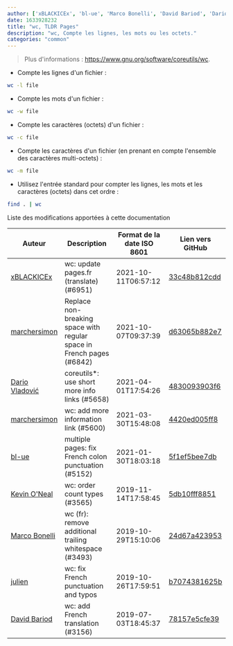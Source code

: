 ```yaml
---
author: ['xBLACKICEx', 'bl-ue', 'Marco Bonelli', 'David Bariod', 'Dario Vladović', "Kevin O'Neal", 'marchersimon', 'julien']
date: 1633928232
title: "wc, TLDR Pages"
description: "wc, Compte les lignes, les mots ou les octets."
categories: "common"
---
```

> Plus d'informations : <https://www.gnu.org/software/coreutils/wc>.

- Compte les lignes d'un fichier :

```bash
wc -l file
```

- Compte les mots d'un fichier :

```bash
wc -w file
```

- Compte les caractères (octets) d'un fichier :

```bash
wc -c file
```

- Compte les caractères d'un fichier (en prenant en compte l'ensemble des caractères multi-octets) :

```bash
wc -m file
```

- Utilisez l'entrée standard pour compter les lignes, les mots et les caractères (octets) dans cet ordre :

```bash
find . | wc
```
Liste des modifications apportées à cette documentation


Auteur | Description | Format de la date ISO 8601 | Lien vers GitHub
------|-----|-----|-----
[xBLACKICEx](mailto:xBLACKICEx@outlook.com) | wc: update pages.fr (translate) (#6951) | 2021-10-11T06:57:12 | [33c48b812cdd](https://github.com/tldr-pages/tldr/commit/33c48b812cdd861868c419ab30adb28e5d7fb5d1)
[marchersimon](mailto:50295997+marchersimon@users.noreply.github.com) | Replace non-breaking space with regular space in French pages (#6842) | 2021-10-07T09:37:39 | [d63065b882e7](https://github.com/tldr-pages/tldr/commit/d63065b882e77c3d3361e76cfa7f28bf5415832e)
[Dario Vladović](mailto:d.vladimyr@gmail.com) | coreutils*: use short more info links (#5658) | 2021-04-01T17:54:26 | [4830093903f6](https://github.com/tldr-pages/tldr/commit/4830093903f66ccf3ebbc2ecf477286e45edac59)
[marchersimon](mailto:50295997+marchersimon@users.noreply.github.com) | wc: add more information link (#5600) | 2021-03-30T15:48:08 | [4420ed005ff8](https://github.com/tldr-pages/tldr/commit/4420ed005ff8735eaf1b8932618d0c5ff2caec0e)
[bl-ue](mailto:54780737+bl-ue@users.noreply.github.com) | multiple pages: fix French colon punctuation (#5152) | 2021-01-30T18:03:18 | [5f1ef5bee7db](https://github.com/tldr-pages/tldr/commit/5f1ef5bee7dba1b2749d25e4d0a7be22c89cf8b4)
[Kevin O'Neal](mailto:oneal.kevin@gmail.com) | wc: order count types (#3565) | 2019-11-14T17:58:45 | [5db10fff8851](https://github.com/tldr-pages/tldr/commit/5db10fff88518f6f3b612fc85b0c669b064c9378)
[Marco Bonelli](mailto:mebeim@users.noreply.github.com) | wc (fr): remove additional trailing whitespace (#3493) | 2019-10-29T15:10:06 | [24d67a423953](https://github.com/tldr-pages/tldr/commit/24d67a4239533be28b2b7ee0177caac2b167f78a)
[julien](mailto:git@julienc.io) | wc: fix French punctuation and typos | 2019-10-26T17:59:51 | [b7074381625b](https://github.com/tldr-pages/tldr/commit/b7074381625bdf97a3ff627ccdd6811488107878)
[David Bariod](mailto:davidriod@googlemail.com) | wc: add French translation (#3156) | 2019-07-03T18:45:37 | [78157e5cfe39](https://github.com/tldr-pages/tldr/commit/78157e5cfe395a1439958448b5b009ce2a4a5d5a)

